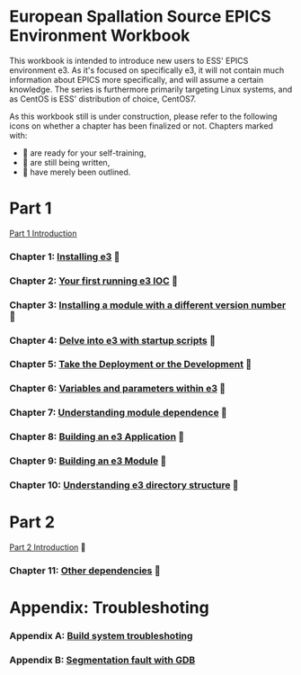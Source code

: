 # European Spallation Source EPICS Environment Workbook

This workbook is intended to introduce new users to ESS' EPICS environment e3. As it's focused on specifically e3, it will not contain much information about EPICS more specifically, and will assume a certain knowledge. The series is furthermore primarily targeting Linux systems, and as CentOS is ESS' distribution of choice, CentOS7.

As this workbook still is under construction, please refer to the following icons on whether a chapter has been finalized or not. Chapters marked with:

* :book: are ready for your self-training,
* :pencil: are still being written,
* :construction: have merely been outlined.

# Part 1

[Part 1 Introduction](intropart1.md)

### Chapter 1: [Installing e3](chapter1.md) :book:
### Chapter 2: [Your first running e3 IOC](chapter2.md) :book:
### Chapter 3: [Installing a module with a different version number](chapter3.md) :book:
### Chapter 4: [Delve into e3 with startup scripts](chapter4.md) :book:
### Chapter 5: [Take the Deployment or the Development](chapter5.md) :book:
### Chapter 6: [Variables and parameters within e3](chapter6.md) :book:
### Chapter 7: [Understanding module dependence](chapter7.md) :book:
### Chapter 8: [Building an e3 Application](chapter8.md) :book:
### Chapter 9: [Building an e3 Module](chapter9.md) :pencil:
### Chapter 10: [Understanding e3 directory structure](chapter10.md) :construction: 

# Part 2

[Part 2 Introduction](intropart2.md) :construction: 

### Chapter 11: [Other dependencies](chapter11.md) :book:

# Appendix: Troubleshoting

### Appendix A: [Build system troubleshoting](appendixA.md)
### Appendix B: [Segmentation fault with GDB](appendixB.md)

<!-- # Part 2 :  -->

<!-- ## Chapter 10 -->
<!-- [Dependence, Dependence, and Dependence](9.md) -->

<!-- ## Chapter X -->
<!-- [Release Rule](11.md) -->

<!-- ## Chapter X -->
<!-- [Work with EPICS Community](12.md) -->


<!-- ## Other Subjects  -->
<!-- * Multiple e3s in a host -->
<!-- * Hidden makefile rules (db, hdrs, vlibs, epics, and so on) -->
<!-- * setE3env.bash -->
<!-- * e3.bash -->
<!-- * supplement tools (epics_NIOCs, pkg_automation, pciids, etherlabmaster, etc) -->
<!-- * sequencer -->
<!-- * db, template, subst files (inflating...) -->
<!-- * e3 configuration variables -->
<!-- * e3 building system -->
<!-- * systemd  -->
<!-- * require  -->
